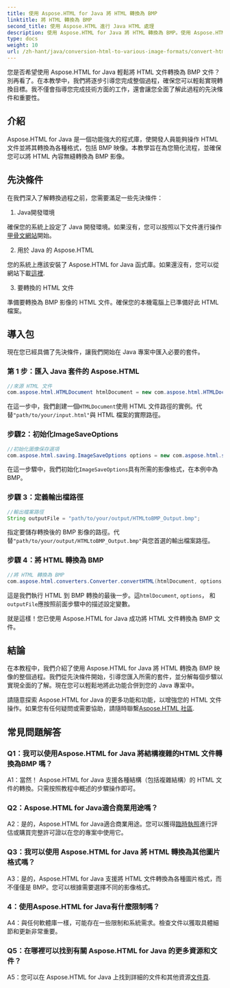 ```yaml
---
title: 使用 Aspose.HTML for Java 將 HTML 轉換為 BMP
linktitle: 將 HTML 轉換為 BMP
second_title: 使用 Aspose.HTML 進行 Java HTML 處理
description: 使用 Aspose.HTML for Java 將 HTML 轉換為 BMP。使用 Aspose.HTML for Java 將 HTML 文件無縫轉換為 BMP 影像的綜合教學。
type: docs
weight: 10
url: /zh-hant/java/conversion-html-to-various-image-formats/convert-html-to-bmp/
---
```

您是否希望使用 Aspose.HTML for Java 輕鬆將 HTML 文件轉換為 BMP 文件？別再看了。在本教學中，我們將逐步引導您完成整個過程，確保您可以輕鬆實現轉換目標。我不僅會指導您完成技術方面的工作，還會讓您全面了解此過程的先決條件和重要性。 

## 介紹

Aspose.HTML for Java 是一個功能強大的程式庫，使開發人員能夠操作 HTML 文件並將其轉換為各種格式，包括 BMP 映像。本教學旨在為您簡化流程，並確保您可以將 HTML 內容無縫轉換為 BMP 影像。

## 先決條件

在我們深入了解轉換過程之前，您需要滿足一些先決條件：

1. Java開發環境

確保您的系統上設定了 Java 開發環境。如果沒有，您可以按照以下文件進行操作[甲骨文網站](https://www.oracle.com/java/technologies/javase-downloads.html)開始。

2. 用於 Java 的 Aspose.HTML

您的系統上應該安裝了 Aspose.HTML for Java 函式庫。如果還沒有，您可以從網站下載[這裡](https://releases.aspose.com/html/java/).

3. 要轉換的 HTML 文件

準備要轉換為 BMP 影像的 HTML 文件。確保您的本機電腦上已準備好此 HTML 檔案。

## 導入包

現在您已經具備了先決條件，讓我們開始在 Java 專案中匯入必要的套件。

### 第 1 步：匯入 Java 套件的 Aspose.HTML

```java
//來源 HTML 文件
com.aspose.html.HTMLDocument htmlDocument = new com.aspose.html.HTMLDocument("path/to/your/input.html");
```

在這一步中，我們創建一個`HTMLDocument`使用 HTML 文件路徑的實例。代替`"path/to/your/input.html"`與 HTML 檔案的實際路徑。

### 步驟2：初始化ImageSaveOptions

```java
//初始化圖像保存選項
com.aspose.html.saving.ImageSaveOptions options = new com.aspose.html.saving.ImageSaveOptions(com.aspose.html.rendering.image.ImageFormat.Bmp);
```

在這一步驟中，我們初始化`ImageSaveOptions`具有所需的影像格式，在本例中為 BMP。

### 步驟 3：定義輸出檔路徑

```java
//輸出檔案路徑
String outputFile = "path/to/your/output/HTMLtoBMP_Output.bmp";
```

指定要儲存轉換後的 BMP 影像的路徑。代替`"path/to/your/output/HTMLtoBMP_Output.bmp"`與您首選的輸出檔案路徑。

### 步驟 4：將 HTML 轉換為 BMP

```java
//將 HTML 轉換為 BMP
com.aspose.html.converters.Converter.convertHTML(htmlDocument, options, outputFile);
```

這是我們執行 HTML 到 BMP 轉換的最後一步。這`htmlDocument`, `options`， 和`outputFile`應按照前面步驟中的描述設定變數。

就是這樣！您已使用 Aspose.HTML for Java 成功將 HTML 文件轉換為 BMP 文件。

## 結論

在本教程中，我們介紹了使用 Aspose.HTML for Java 將 HTML 轉換為 BMP 映像的整個過程。我們從先決條件開始，引導您匯入所需的套件，並分解每個步驟以實現全面的了解。現在您可以輕鬆地將此功能合併到您的 Java 專案中。

請隨意探索 Aspose.HTML for Java 的更多功能和功能，以增強您的 HTML 文件操作。如果您有任何疑問或需要協助，請隨時聯繫[Aspose.HTML 社區](https://forum.aspose.com/).

## 常見問題解答

### Q1：我可以使用Aspose.HTML for Java 將結構複雜的HTML 文件轉換為BMP 嗎？

A1：當然！ Aspose.HTML for Java 支援各種結構（包括複雜結構）的 HTML 文件的轉換。只需按照教程中概述的步驟操作即可。

### Q2：Aspose.HTML for Java適合商業用途嗎？

 A2：是的，Aspose.HTML for Java適合商業用途。您可以獲得[臨時執照](https://purchase.aspose.com/temporary-license/)進行評估或購買完整許可證以在您的專案中使用它。

### Q3：我可以使用 Aspose.HTML for Java 將 HTML 轉換為其他圖片格式嗎？

A3：是的，Aspose.HTML for Java 支援將 HTML 文件轉換為各種圖片格式，而不僅僅是 BMP。您可以根據需要選擇不同的影像格式。

### 4：使用Aspose.HTML for Java有什麼限制嗎？

A4：與任何軟體庫一樣，可能存在一些限制和系統需求。檢查文件以獲取具體細節和更新非常重要。

### Q5：在哪裡可以找到有關 Aspose.HTML for Java 的更多資源和文件？

A5：您可以在 Aspose.HTML for Java 上找到詳細的文件和其他資源[文件頁](https://reference.aspose.com/html/java/).